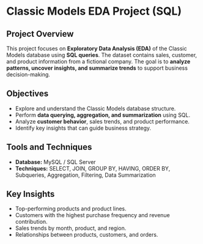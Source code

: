 # Classic Models EDA Project (SQL)

## Project Overview
This project focuses on **Exploratory Data Analysis (EDA)** of the Classic Models database using **SQL queries**. The dataset contains sales, customer, and product information from a fictional company. The goal is to **analyze patterns, uncover insights, and summarize trends** to support business decision-making.

## Objectives
- Explore and understand the Classic Models database structure.  
- Perform **data querying, aggregation, and summarization** using SQL.  
- Analyze **customer behavior**, sales trends, and product performance.  
- Identify key insights that can guide business strategy.

## Tools and Techniques
- **Database:** MySQL / SQL Server
- **Techniques:** SELECT, JOIN, GROUP BY, HAVING, ORDER BY, Subqueries, Aggregation, Filtering, Data Summarization  

## Key Insights
- Top-performing products and product lines.  
- Customers with the highest purchase frequency and revenue contribution.  
- Sales trends by month, product, and region.  
- Relationships between products, customers, and orders.
